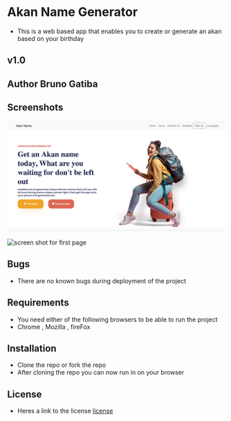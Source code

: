 # Akan Name Generator 
* This is a web based app that enables you to create or generate an akan based on your birthday


## v1.0


## Author Bruno Gatiba 

## Screenshots

![first screenshot of landing page](images/screenshot-2.png)


![screen shot for first page ](images/screenshot-1.png)


## Bugs 
* There are no known bugs during deployment of the project 


## Requirements 
* You need either of the following browsers to be able to run the project 
* Chrome , Mozilla , fireFox 


## Installation 
* Clone the repo or fork the repo 
* After cloning the repo you can now run in on your browser



## License 
* Heres a link to the license [license](license)

